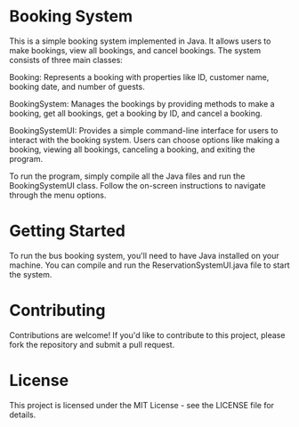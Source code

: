 # Booking System

This is a simple booking system implemented in Java. It allows users to make bookings, view all bookings, and cancel bookings. The system consists of three main classes:

Booking: Represents a booking with properties like ID, customer name, booking date, and number of guests.

BookingSystem: Manages the bookings by providing methods to make a booking, get all bookings, get a booking by ID, and cancel a booking.

BookingSystemUI: Provides a simple command-line interface for users to interact with the booking system. Users can choose options like making a booking, viewing all bookings, canceling a booking, and exiting the program.

To run the program, simply compile all the Java files and run the BookingSystemUI class. Follow the on-screen instructions to navigate through the menu options.

# Getting Started
To run the bus booking system, you'll need to have Java installed on your machine. You can compile and run the ReservationSystemUI.java file to start the system.

# Contributing
Contributions are welcome! If you'd like to contribute to this project, please fork the repository and submit a pull request.

# License
This project is licensed under the MIT License - see the LICENSE file for details.



